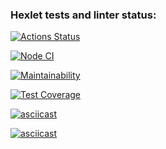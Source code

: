 ### Hexlet tests and linter status:
[![Actions Status](https://github.com/PaulKuznetsov3/frontend-project-46/workflows/hexlet-check/badge.svg)](https://github.com/PaulKuznetsov3/frontend-project-46/actions)

[![Node CI](https://github.com/PaulKuznetsov3/frontend-project-46/actions/workflows/node-js.yml/badge.svg)](https://github.com/PaulKuznetsov3/frontend-project-46/actions/workflows/node-js.yml)


[![Maintainability](https://api.codeclimate.com/v1/badges/848d57dff52a27eefa0d/maintainability)](https://codeclimate.com/github/PaulKuznetsov3/frontend-project-46/maintainability)

[![Test Coverage](https://api.codeclimate.com/v1/badges/848d57dff52a27eefa0d/test_coverage)](https://codeclimate.com/github/PaulKuznetsov3/frontend-project-46/test_coverage)

[![asciicast](https://asciinema.org/a/gdRdyXY2ushlfXzgv5xl9hGA5.svg)](https://asciinema.org/a/gdRdyXY2ushlfXzgv5xl9hGA5)

[![asciicast](https://asciinema.org/a/I2eWMegVBI0JqfEKfN9EXocDj.svg)](https://asciinema.org/a/I2eWMegVBI0JqfEKfN9EXocDj)